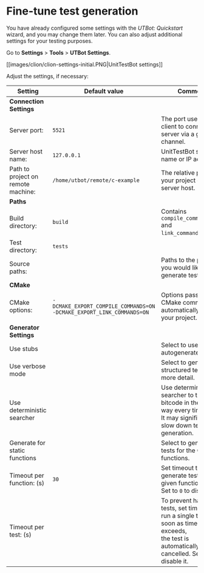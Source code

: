 # Fine-tune test generation

You have already configured some settings with the _UTBot: Quickstart_ wizard, and you may change them later. You
can also adjust additional settings for your testing purposes.

Go to **Settings** > **Tools** > **UTBot Settings**.

[[images/clion/clion-settings-initial.PNG|UnitTestBot settings]]

Adjust the settings, if necessary:

| Setting                            | Default value                                                             | Comments                                                                                                                                                  |
|------------------------------------|---------------------------------------------------------------------------|-----------------------------------------------------------------------------------------------------------------------------------------------------------|
| **Connection Settings**            |                                                                           |                                                                                                                                                           |
| Server port:                       | `5521`                                                                    | The port used by the client to connect to a server via a gRPC channel.                                                                                    |
| Server host name:                  | `127.0.0.1`                                                               | UnitTestBot server name or IP address.                                                                                                                    |
| Path to project on remote machine: | `/home/utbot/remote/c-example`                                            | The relative path to your project on the server host.                                                                                                     |
| **Paths**                          |                                                                           |                                                                                                                                                           |
| Build directory:                   | `build`                                                                   | Contains `compile_commands.json` and `link_commands.json`.                                                                                                |
| Test directory:                    | `tests`                                                                   |                                                                                                                                                           |
| Source paths:                      |                                                                           | Paths to the projects you would like to generate tests for.                                                                                               |
| **CMake**                          |                                                                           |                                                                                                                                                           |
| CMake options:                     | `-DCMAKE_EXPORT_COMPILE_COMMANDS=ON`<br>`-DCMAKE_EXPORT_LINK_COMMANDS=ON` | Options passed to CMake command to automatically build your project.                                                                                      |
| **Generator Settings**             |                                                                           |                                                                                                                                                           |
| Use stubs                          |                                                                           | Select to use autogenerated stubs.                                                                                                                        |
| Use verbose mode                   |                                                                           | Select to generate structured tests with more detail.                                                                                                     |
| Use deterministic searcher         |                                                                           | Use deterministic searcher to traverse bitcode in the same way every time.<br>It may significantly slow down test generation.                             |
| Generate for static functions      |                                                                           | Select to generate tests for the C static functions.                                                                                                      |
| Timeout per function: (s)          | `30`                                                                      | Set timeout to generate tests for a given function.<br>Set to `0` to disable it.                                                                          |
| Timeout per test: (s)              |                                                                           | To prevent hanging tests, set timeout to run a single test. As soon as timeout exceeds,<br>the test is automatically cancelled. Set to `0` to disable it. |
